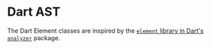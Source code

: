 # Dart AST

The Dart Element classes are inspired by the
[`element` library in Dart's `analyzer`](https://pub.dev/documentation/analyzer/latest/dart_element_element/dart_element_element-library.html)
package.
